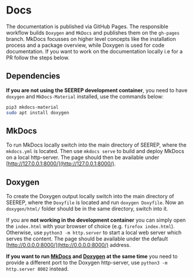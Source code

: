 # Docs

The documentation is published via GitHub Pages. The responsible workflow
builds `Doxygen` and `MkDocs` and publishes them on the `gh-pages` branch.
MkDocs focusses on higher level concepts like the installation process and a
package overview, while Doxygen is used for code documentation. If you want to
work on the documentation locally i.e for a PR follow the steps below.

## Dependencies

**If you are not using the SEEREP development container**, you need to have `doxygen`
and `MkDocs-Material` installed, use the commands below:

```bash
pip3 mkdocs-material
sudo apt install doxygen
```

## MkDocs

To run MkDocs locally switch into the main directory of SEEREP, where the
`mkdocs.yml` is located. Then use `mkdocs serve` to build
and deploy MkDocs on a local http-server. The page should then be available
under [http://127.0.0.1:8000/](http://127.0.0.1:8000/).

## Doxygen

To create the Doxygen output locally switch into the main directory of SEEREP, where the
`Doxyfile` is located and run `doxygen Doxyfile`. Now an `doxygen/html/` folder should
be in the same directory, switch into it.

If you are **not working in the development container** you can simply open the
`index.html` with your browser of choice (e.g. `firefox index.html`). Otherwise, use `python3 -m
http.server` to start a local web server which serves the content. The page should
be available under the default [http://0.0.0.0:8000/](http://0.0.0.0:8000/)
address.

**If you want to run [MkDocs](#mkdocs) and [Doxygen](#doxygen) at the same time**
you need to provide a different port to the Doxygen http-server, use `python3 -m
http.server 8002` instead.
